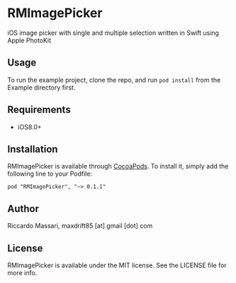 # RMImagePicker
iOS image picker with single and multiple selection written in Swift using Apple PhotoKit

## Usage

To run the example project, clone the repo, and run `pod install` from the Example directory first.

## Requirements
   - iOS8.0+

## Installation

RMImagePicker is available through [CocoaPods](http://cocoapods.org). To install
it, simply add the following line to your Podfile:

    pod "RMImagePicker", "~> 0.1.1"

## Author

Riccardo Massari, maxdrift85 [at] gmail [dot] com

## License

RMImagePicker is available under the MIT license. See the LICENSE file for more info.
